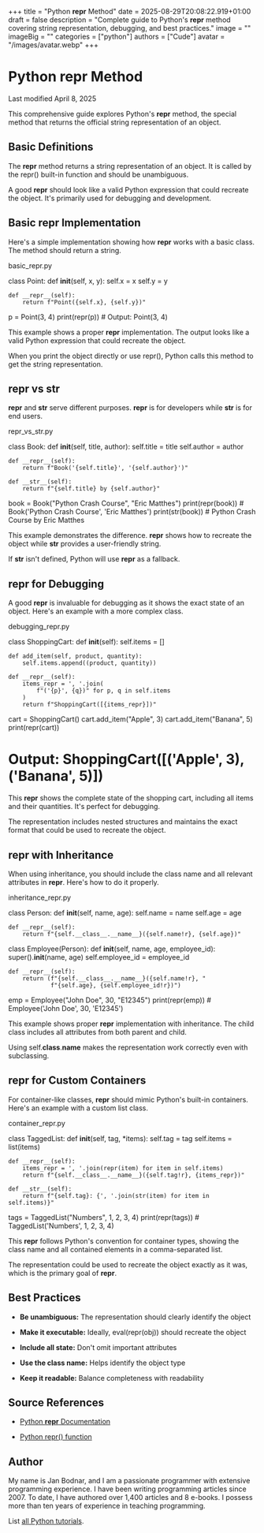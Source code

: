 +++
title = "Python __repr__ Method"
date = 2025-08-29T20:08:22.919+01:00
draft = false
description = "Complete guide to Python's __repr__ method covering string representation, debugging, and best practices."
image = ""
imageBig = ""
categories = ["python"]
authors = ["Cude"]
avatar = "/images/avatar.webp"
+++

# Python __repr__ Method

Last modified April 8, 2025

This comprehensive guide explores Python's __repr__ method, the
special method that returns the official string representation of an object.

## Basic Definitions

The __repr__ method returns a string representation of an object.
It is called by the repr() built-in function and should be
unambiguous.

A good __repr__ should look like a valid Python expression that
could recreate the object. It's primarily used for debugging and development.

## Basic __repr__ Implementation

Here's a simple implementation showing how __repr__ works with
a basic class. The method should return a string.

basic_repr.py
  

class Point:
    def __init__(self, x, y):
        self.x = x
        self.y = y
    
    def __repr__(self):
        return f"Point({self.x}, {self.y})"

p = Point(3, 4)
print(repr(p))  # Output: Point(3, 4)

This example shows a proper __repr__ implementation. The output
looks like a valid Python expression that could recreate the object.

When you print the object directly or use repr(), Python calls
this method to get the string representation.

## __repr__ vs __str__

__repr__ and __str__ serve different purposes.
__repr__ is for developers while __str__ is for end
users.

repr_vs_str.py
  

class Book:
    def __init__(self, title, author):
        self.title = title
        self.author = author
    
    def __repr__(self):
        return f"Book('{self.title}', '{self.author}')"
    
    def __str__(self):
        return f"{self.title} by {self.author}"

book = Book("Python Crash Course", "Eric Matthes")
print(repr(book))  # Book('Python Crash Course', 'Eric Matthes')
print(str(book))   # Python Crash Course by Eric Matthes

This example demonstrates the difference. __repr__ shows how to
recreate the object while __str__ provides a user-friendly string.

If __str__ isn't defined, Python will use __repr__ as
a fallback.

## __repr__ for Debugging

A good __repr__ is invaluable for debugging as it shows the exact
state of an object. Here's an example with a more complex class.

debugging_repr.py
  

class ShoppingCart:
    def __init__(self):
        self.items = []
    
    def add_item(self, product, quantity):
        self.items.append((product, quantity))
    
    def __repr__(self):
        items_repr = ', '.join(
            f"('{p}', {q})" for p, q in self.items
        )
        return f"ShoppingCart([{items_repr}])"

cart = ShoppingCart()
cart.add_item("Apple", 3)
cart.add_item("Banana", 5)
print(repr(cart))
# Output: ShoppingCart([('Apple', 3), ('Banana', 5)])

This __repr__ shows the complete state of the shopping cart,
including all items and their quantities. It's perfect for debugging.

The representation includes nested structures and maintains the exact format
that could be used to recreate the object.

## __repr__ with Inheritance

When using inheritance, you should include the class name and all relevant
attributes in __repr__. Here's how to do it properly.

inheritance_repr.py
  

class Person:
    def __init__(self, name, age):
        self.name = name
        self.age = age
    
    def __repr__(self):
        return f"{self.__class__.__name__}({self.name!r}, {self.age})"

class Employee(Person):
    def __init__(self, name, age, employee_id):
        super().__init__(name, age)
        self.employee_id = employee_id
    
    def __repr__(self):
        return (f"{self.__class__.__name__}({self.name!r}, "
                f"{self.age}, {self.employee_id!r})")

emp = Employee("John Doe", 30, "E12345")
print(repr(emp))  # Employee('John Doe', 30, 'E12345')

This example shows proper __repr__ implementation with inheritance.
The child class includes all attributes from both parent and child.

Using self.__class__.__name__ makes the representation work
correctly even with subclassing.

## __repr__ for Custom Containers

For container-like classes, __repr__ should mimic Python's built-in
containers. Here's an example with a custom list class.

container_repr.py
  

class TaggedList:
    def __init__(self, tag, *items):
        self.tag = tag
        self.items = list(items)
    
    def __repr__(self):
        items_repr = ', '.join(repr(item) for item in self.items)
        return f"{self.__class__.__name__}({self.tag!r}, {items_repr})"
    
    def __str__(self):
        return f"{self.tag}: {', '.join(str(item) for item in self.items)}"

tags = TaggedList("Numbers", 1, 2, 3, 4)
print(repr(tags))  # TaggedList('Numbers', 1, 2, 3, 4)

This __repr__ follows Python's convention for container types,
showing the class name and all contained elements in a comma-separated list.

The representation could be used to recreate the object exactly as it was,
which is the primary goal of __repr__.

## Best Practices

- **Be unambiguous:** The representation should clearly identify the object

- **Make it executable:** Ideally, eval(repr(obj)) should recreate the object

- **Include all state:** Don't omit important attributes

- **Use the class name:** Helps identify the object type

- **Keep it readable:** Balance completeness with readability

## Source References

- [Python __repr__ Documentation](https://docs.python.org/3/reference/datamodel.html#object.__repr__)

- [Python repr() function](https://docs.python.org/3/library/functions.html#repr)

## Author

My name is Jan Bodnar, and I am a passionate programmer with extensive
programming experience. I have been writing programming articles since 2007.
To date, I have authored over 1,400 articles and 8 e-books. I possess more
than ten years of experience in teaching programming.

List [all Python tutorials](/python/).